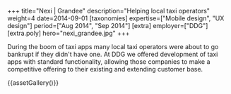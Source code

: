+++
title="Nexi | Grandee"
description="Helping local taxi operators"
weight=4
date=2014-09-01
[taxonomies]
expertise=["Mobile design", "UX design"]
period=["Aug 2014", "Sep 2014"]
[extra]
employer=["DDG"]
[extra.poly]
hero="nexi_grandee.jpg"
+++

During the boom of taxi apps many local taxi operators were about to go bankrupt if they didn't have one. At DDG we offered development of taxi apps with standard functionality, allowing those companies to make a competitive offering to their existing and extending customer base.

{{assetGallery()}}